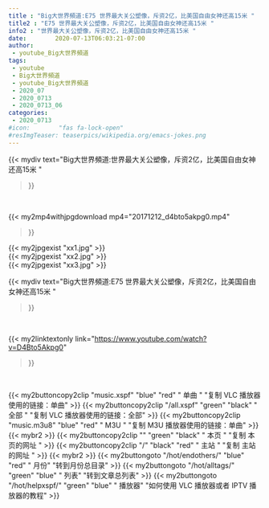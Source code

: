 ```yaml
---
title : "Big大世界頻道:E75 世界最大关公塑像，斥资2亿，比美国自由女神还高15米 "
title2 : "E75 世界最大关公塑像，斥资2亿，比美国自由女神还高15米 "
info2 : "世界最大关公塑像，斥资2亿，比美国自由女神还高15米 "
date:        2020-07-13T06:03:21-07:00
author:
 - youtube_Big大世界頻道
tags:
 - youtube
 - Big大世界頻道
 - youtube_Big大世界頻道
 - 2020_07
 - 2020_0713
 - 2020_0713_06
categories:
 - 2020_0713
#icon:        "fas fa-lock-open"
#resImgTeaser: teaserpics/wikipedia.org/emacs-jokes.png
---
```


{{< mydiv text="Big大世界頻道:世界最大关公塑像，斥资2亿，比美国自由女神还高15米 "
>}}
<br>


{{< my2mp4withjpgdownload mp4="20171212_d4bto5akpg0.mp4"
>}}

{{< my2jpgexist "xx1.jpg" >}}<br>
{{< my2jpgexist "xx2.jpg" >}}<br>
{{< my2jpgexist "xx3.jpg" >}}<br>



{{< mydiv text="Big大世界頻道:E75 世界最大关公塑像，斥资2亿，比美国自由女神还高15米 "
>}}
<br>

{{< my2linktextonly link="https://www.youtube.com/watch?v=D4Bto5Akpg0"
>}}


<br>

{{< my2buttoncopy2clip "music.xspf"        "blue"   "red"    " 单曲 "  "复制 VLC 播放器使用的链接：单曲" >}} {{< my2buttoncopy2clip "/all.xspf"         "green"  "black"  " 全部 "  "复制 VLC 播放器使用的链接：全部" >}} {{< my2buttoncopy2clip "music.m3u8"        "blue"   "red"    " M3U  "    "复制 M3U 播放器使用的链接：单曲" >}} {{< mybr2 >}} {{< my2buttoncopy2clip ""                  "green"  "black"  " 本页 "    "复制 本页的网址 " >}} {{< my2buttoncopy2clip "/"                 "black"  "red"    " 主站 "    "复制 主站的网址 " >}} {{< mybr2 >}} {{< my2buttongoto      "/hot/endothers/"   "blue"   "red"    " 月份"   "转到月份总目录" >}} {{< my2buttongoto      "/hot/alltags/"     "green"  "blue"   " 列表"   "转到文章总列表" >}} {{< my2buttongoto      "/hot/helpxspf/"    "green"  "blue"   " 播放器" "如何使用 VLC 播放器或者 IPTV 播放器的教程" >}} 
